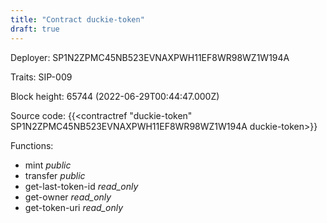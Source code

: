 ```yaml
---
title: "Contract duckie-token"
draft: true
---
```

Deployer: SP1N2ZPMC45NB523EVNAXPWH11EF8WR98WZ1W194A

Traits:
SIP-009 



Block height: 65744 (2022-06-29T00:44:47.000Z)

Source code: {{<contractref "duckie-token" SP1N2ZPMC45NB523EVNAXPWH11EF8WR98WZ1W194A duckie-token>}}

Functions:

* mint _public_
* transfer _public_
* get-last-token-id _read_only_
* get-owner _read_only_
* get-token-uri _read_only_
